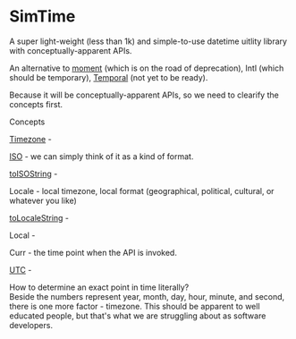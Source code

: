 # SimTime
A super light-weight (less than 1k) and simple-to-use datetime uitlity library with conceptually-apparent APIs.

An alternative to [moment](https://momentjs.com/docs/#/-project-status/) (which is on the road of deprecation), Intl (which should be temporary), [Temporal](https://momentjs.com/docs/#/-project-status/future/) (not yet to be ready).
    
Because it will be conceptually-apparent APIs, so we need to clearify the concepts first.

Concepts

[Timezone](https://www.timeanddate.com/time/time-zones.html) -    

[ISO](https://en.wikipedia.org/wiki/ISO_8601) - we can simply think of it as a kind of format.  

[toISOString](https://developer.mozilla.org/en-US/docs/Web/JavaScript/Reference/Global_Objects/Date/toISOString) -  

Locale - local timezone, local format (geographical, political, cultural, or whatever you like)  

[toLocaleString](https://developer.mozilla.org/en-US/docs/Web/JavaScript/Reference/Global_Objects/Date/toLocaleString) -  

Local -  

Curr - the time point when the API is invoked.  

[UTC](https://www.timeanddate.com/time/aboututc.html) -

                
How to determine an exact point in time literally?  
Beside the numbers represent year, month, day, hour, minute, and second, there is one more factor - timezone. This should be apparent to well educated people, but that's what we are struggling about as software developers. 


